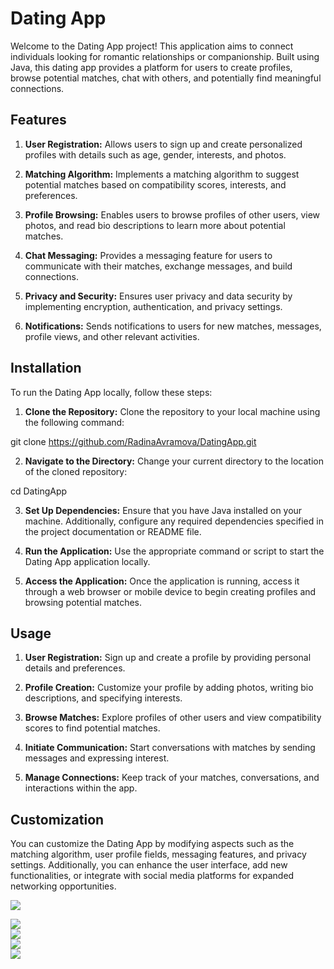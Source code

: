 # Dating App
Welcome to the Dating App project! This application aims to connect individuals looking for romantic relationships or companionship. Built using Java, this dating app provides a platform for users to create profiles, browse potential matches, chat with others, and potentially find meaningful connections.

## Features
1. **User Registration:** Allows users to sign up and create personalized profiles with details such as age, gender, interests, and photos.

2. **Matching Algorithm:** Implements a matching algorithm to suggest potential matches based on compatibility scores, interests, and preferences.

3. **Profile Browsing:** Enables users to browse profiles of other users, view photos, and read bio descriptions to learn more about potential matches.

4. **Chat Messaging:** Provides a messaging feature for users to communicate with their matches, exchange messages, and build connections.

5. **Privacy and Security:** Ensures user privacy and data security by implementing encryption, authentication, and privacy settings.

6. **Notifications:** Sends notifications to users for new matches, messages, profile views, and other relevant activities.

## Installation
To run the Dating App locally, follow these steps:

1. **Clone the Repository:** Clone the repository to your local machine using the following command:

git clone https://github.com/RadinaAvramova/DatingApp.git

2. **Navigate to the Directory:** Change your current directory to the location of the cloned repository:

cd DatingApp

3. **Set Up Dependencies:** Ensure that you have Java installed on your machine. Additionally, configure any required dependencies specified in the project documentation or README file.

4. **Run the Application:** Use the appropriate command or script to start the Dating App application locally.

5. **Access the Application:** Once the application is running, access it through a web browser or mobile device to begin creating profiles and browsing potential matches.

## Usage
1. **User Registration:** Sign up and create a profile by providing personal details and preferences.

2. **Profile Creation:** Customize your profile by adding photos, writing bio descriptions, and specifying interests.

3. **Browse Matches:** Explore profiles of other users and view compatibility scores to find potential matches.

4. **Initiate Communication:** Start conversations with matches by sending messages and expressing interest.

5. **Manage Connections:** Keep track of your matches, conversations, and interactions within the app.

## Customization
You can customize the Dating App by modifying aspects such as the matching algorithm, user profile fields, messaging features, and privacy settings. Additionally, you can enhance the user interface, add new functionalities, or integrate with social media platforms for expanded networking opportunities.


<img src="screen/Love Dating Logo.png" ></img> 


<img src="screen/screen1.png" ></img> <br/>
<img src="screen/screen2.png" ></img> <br/>
<img src="screen/screen3.png" ></img> <br/>
<img src="screen/screen4.png" ></img> <br/>


